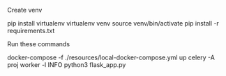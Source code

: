 Create venv

pip install virtualenv
virtualenv venv
source venv/bin/activate
pip install -r requirements.txt

Run these commands

docker-compose -f ./resources/local-docker-compose.yml up
celery -A proj worker -l INFO
python3 flask_app.py
